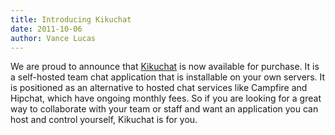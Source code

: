 ```yaml
---
title: Introducing Kikuchat
date: 2011-10-06
author: Vance Lucas
---
```

We are proud to announce that [Kikuchat](http://kikuchat.com) is now available for purchase. It is a self-hosted team chat application that is installable on your own servers. It is positioned as an alternative to hosted chat services like Campfire and Hipchat, which have ongoing monthly fees. So if you are looking for a great way to collaborate with your team or staff and want an application you can host and control yourself, Kikuchat is for you.
